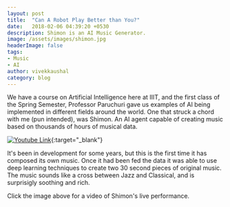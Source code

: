 ```yaml
---
layout: post
title:  "Can A Robot Play Better than You?"
date:   2018-02-06 04:39:20 +0530
description: Shimon is an AI Music Generator.
image: /assets/images/shimon.jpg 
headerImage: false
tags: 
- Music
- AI
author: vivekkaushal
category: blog
---
```


We have a course on Artificial Intelligence here at IIIT, and the first class of the Spring Semester, Professor Paruchuri gave us examples of AI being implemented in different fields around the world. One that struck a chord with me (pun intended), was Shimon. An AI agent capable of creating music based on thousands of hours of musical data.

[![Youtube Link](https://img.youtube.com/vi/l9OUbqWHOSk/0.jpg)](https://www.youtube.com/watch?v=l9OUbqWHOSk){:target="_blank"}

It's been in development for some years, but this is the first time it has composed its own music. Once it had been fed the data it was able to use deep learning techniques to create two 30 second pieces of original music.
The music sounds like a cross between Jazz and Classical, and is surprisigly soothing and rich.

Click the image above for a video of Shimon's live performance.